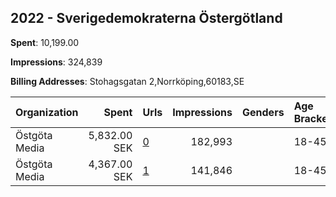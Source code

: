 ## 2022 - Sverigedemokraterna Östergötland 
**Spent**: 10,199.00

**Impressions**: 324,839

**Billing Addresses**: Stohagsgatan 2,Norrköping,60183,SE

|Organization|Spent|Urls|Impressions|Genders|Age Brackets|Country Codes|
|:---|---:|:---|---:|:---|:---|:---|
|Östgöta Media|5,832.00 SEK|[0](https://www.snap.com/political-ads/asset/3f0e04e5cb086dbbce4a8da8978db4050e03742b920522bb792d364514e9406a?mediaType=png)|182,993||18-45|sweden|
|Östgöta Media|4,367.00 SEK|[1](https://www.snap.com/political-ads/asset/e4e8d90179049304fb6d4db10830410dbbe3c32b396ec8f9aad54955f7e86ce4?mediaType=png)|141,846||18-45|sweden|
